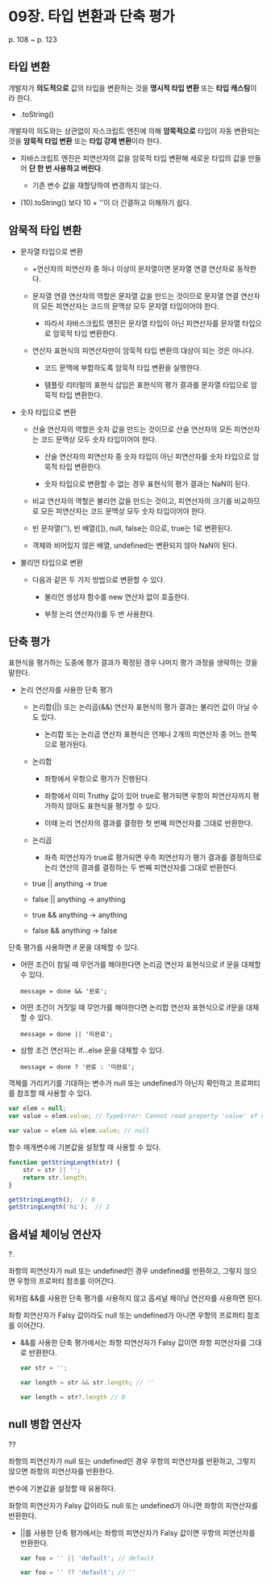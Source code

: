 # 09장. 타입 변환과 단축 평가

p. 108 ~ p. 123

## 타입 변환

개발자가 **의도적으로** 값의 타입을 변환하는 것을 **명시적 타입 변환** 또는 **타입 캐스팅**이라 한다.

- .toString()

개발자의 의도와는 상관없이 자스크립트 엔진에 의해 **암묵적으로** 타입이 자동 변환되는 것을 **암묵적 타입 변환** 또는 **타입 강제 변환**이라 한다.

- 자바스크립트 엔진은 피연산자의 값을 암묵적 타입 변환해 새로운 타입의 값을 만들어 **단 한 번 사용하고 버린다**.

  - 기존 변수 값을 재할당하여 변경하지 않는다.

- (10).toString() 보다 10 + ''이 더 간결하고 이해하기 쉽다.

## 암묵적 타입 변환

- 문자열 타입으로 변환

  - +연산자의 피연산자 중 하나 이상이 문자열이면 문자열 연결 연산자로 동작한다.

  - 문자열 연결 연산자의 역할은 문자열 값을 만드는 것이므로 문자열 연결 연산자의 모든 피연산자는 코드의 문맥상 모두 문자열 타입이어야 한다.

    - 따라서 자바스크립트 엔진은 문자열 타입이 아닌 피연산자를 문자열 타입으로 암묵적 타입 변환한다.

  - 연산자 표현식의 피연산자만이 암묵적 타입 변환의 대상이 되는 것은 아니다.

    - 코드 문맥에 부합하도록 암묵적 타입 변환을 실행한다.

    - 템플릿 리터럴의 표현식 삽입은 표현식의 평가 결과를 문자열 타입으로 암묵적 타입 변환한다.

- 숫자 타입으로 변환

  - 산술 연산자의 역할은 숫자 값을 만드는 것이므로 산술 연산자의 모든 피연산자는 코드 문맥상 모두 숫자 타입이어야 한다.

    - 산술 연산자의 피연산자 중 숫자 타입이 아닌 피연산자를 숫자 타입으로 암묵적 타입 변환한다.

    - 숫자 타입으로 변환할 수 없는 경우 표현식의 평가 결과는 NaN이 된다.

  - 비교 연산자의 역할은 불리언 값을 만드는 것이고, 피연산자의 크기를 비교하므로 모든 피연산자는 코드 문맥상 모두 숫자 타입이어야 한다.

  - 빈 문자열(''), 빈 배열([]), null, false는 0으로, true는 1로 변환된다.

  - 객체와 비어있지 않은 배열, undefined는 변환되지 않아 NaN이 된다.

- 불리언 타입으로 변환

  - 다음과 같은 두 가지 방법으로 변환할 수 있다.

    - 불리언 생성자 함수를 new 연산자 없이 호출한다.

    - 부정 논리 연산자(!)를 두 번 사용한다.

## 단축 평가

표현식을 평가하는 도중에 평가 결과가 확정된 경우 나머지 평가 과정을 생략하는 것을 말한다.

- 논리 연산자를 사용한 단축 평가

  - 논리합(||) 또는 논리곱(&&) 연산자 표현식의 평가 결과는 불리언 값이 아닐 수도 있다.

    - 논리합 또는 논리곱 연산자 표현식은 언제나 2개의 피연산자 중 어느 한쪽으로 평가된다.

  - 논리합

    - 좌항에서 우항으로 평가가 진행된다.

    - 좌항에서 이미 Truthy 값이 있어 true로 평가되면 우항의 피연산자까지 평가하지 않아도 표현식을 평가할 수 있다.

    - 이때 논리 연산자의 결과를 결정한 첫 번째 피연산자를 그대로 반환한다.

  - 논리곱

    - 좌측 피연산자가 true로 평가되면 우측 피연산자가 평가 결과를 결정하므로 논리 연산의 결과를 결정하는 두 번째 피연산자를 그대로 반환한다.

  - true || anything -> true

  - false || anything -> anything

  - true && anything -> anything

  - false && anything -> false

단축 평가를 사용하면 if 문을 대체할 수 있다.

- 어떤 조건이 참일 때 무언가를 해야한다면 논리곱 연산자 표현식으로 if 문을 대체할 수 있다.

      message = done && '완료';

- 어떤 조건이 거짓일 때 무언가를 해야한다면 논리합 연산자 표현식으로 if문을 대체할 수 있다.

      message = done || '미완료';

- 삼항 조건 연산자는 if...else 문을 대체할 수 있다.

      message = done ? '완료 : '미완료';

객체를 가리키기를 기대하는 변수가 null 또는 undefined가 아닌지 확인하고 프로퍼티를 참조할 때 사용할 수 있다.

```JavaScript
var elem = null;
var value = elem.value; // TypeError: Cannot read property 'value' of null

var value = elem && elem.value; // null
```

함수 매개변수에 기본값을 설정할 때 사용할 수 있다.

```JavaScript
function getStringLength(str) {
    str = str || '';
    return str.length;
}

getStringLength();  // 0
getStringLength('hi');  // 2
```

## 옵셔널 체이닝 연산자

?.

좌항의 피연산자가 null 또는 undefined인 경우 undefined를 반환하고, 그렇지 않으면 우항의 프로퍼티 참조를 이어간다.

위처럼 &&를 사용한 단축 평가를 사용하지 않고 옵셔널 체이닝 연산자를 사용하면 된다.

좌항 피연산자가 Falsy 값이라도 null 또는 undefined가 아니면 우항의 프로퍼티 참조를 이어간다.

- &&를 사용한 단축 평가에서는 좌항 피연산자가 Falsy 값이면 좌항 피연산자를 그대로 반환한다.

  ```JavaScript
  var str = '';

  var length = str && str.length; // ''

  var length = str?.length // 0
  ```

## null 병합 연산자

??

좌항의 피연산자가 null 또는 undefined인 경우 우항의 피연산자를 반환하고, 그렇지 않으면 좌항의 피연산자를 반환한다.

변수에 기본값을 설정할 때 유용하다.

좌항의 피연산자가 Falsy 값이라도 null 또는 undefined가 아니면 좌항의 피연산자를 반환한다.

- ||를 사용한 단축 평가에서는 좌항의 피연산자가 Falsy 값이면 우항의 피연산자를 반환한다.

  ```JavaScript
  var foo = '' || 'default'; // default

  var foo = '' ?? 'default'; // ''
  ```
